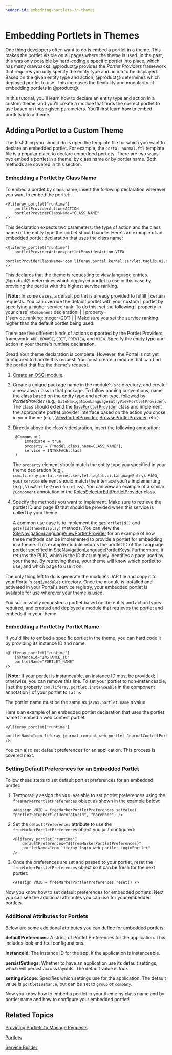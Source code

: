```yaml
---
header-id: embedding-portlets-in-themes
---
```


# Embedding Portlets in Themes

One thing developers often want to do is embed a portlet in a theme. This makes 
the portlet visible on all pages where the theme is used. In the past, this was 
only possible by hard-coding a specific portlet into place, which has many 
drawbacks. @product@ provides the *Portlet Providers* framework that requires 
you only specify the entity type and action to be displayed. Based on the given 
entity type and action, @product@ determines which deployed portlet to use. This 
increases the flexibility and modularity of embedding portlets in @product@. 

In this tutorial, you'll learn how to declare an entity type and action in a 
custom theme, and you'll create a module that finds the correct portlet to use 
based on those given parameters. You'll first learn how to embed portlets into a 
theme. 

## Adding a Portlet to a Custom Theme

The first thing you should do is open the template file for which you want to 
declare an embedded portlet. For example, the `portal_normal.ftl` template file 
is a popular place to declare embedded portlets. There are two ways two embed a 
portlet in a theme: by class name or by portlet name. Both methods are covered 
in this section. 

### Embedding a Portlet by Class Name

To embed a portlet by class name, insert the following declaration wherever you 
want to embed the portlet:

    <@liferay_portlet["runtime"]
        portletProviderAction=ACTION
        portletProviderClassName="CLASS_NAME"
    />

This declaration expects two parameters: the type of action and the class name 
of the entity type the portlet should handle. Here's an example of an embedded 
portlet declaration that uses the class name: 

    <@liferay_portlet["runtime"]
        portletProviderAction=portletProviderAction.VIEW
        portletProviderClassName="com.liferay.portal.kernel.servlet.taglib.ui.LanguageEntry"
    />

This declares that the theme is requesting to view language entries. @product@ 
determines which deployed portlet to use in this case by providing the portlet 
with the highest service ranking. 

| **Note:** In some cases, a default portlet is already provided to fulfill
| certain requests. You can override the default portlet with your custom
| portlet by specifying a higher service rank. To do this, set the following
| property in your class' `@Component` declaration:
| 
|     property= {"service.ranking:Integer=20"}
| 
| Make sure you set the service ranking higher than the default portlet being used.

There are five different kinds of actions supported by the Portlet Providers 
framework: `ADD`, `BROWSE`, `EDIT`, `PREVIEW`, and `VIEW`. Specify the entity 
type and action in your theme's runtime declaration. 

Great! Your theme declaration is complete. However, the Portal is not yet 
configured to handle this request. You must create a module that can 
find the portlet that fits the theme's request. 

1. [Create an OSGi module](/docs/7-0/tutorials/-/knowledge_base/t/starting-module-development#creating-a-module). 

2. Create a unique package name in the module's `src` directory, and create a 
   new Java class in that package. To follow naming conventions, name the class 
   based on the entity type and action type, followed by *PortletProvider* 
   (e.g., `SiteNavigationLanguageEntryViewPortletProvider`). The class should 
   extend the 
   [`BasePortletProvider`](https://github.com/liferay/liferay-portal/blob/7.0.6-ga7/portal-kernel/src/com/liferay/portal/kernel/portlet/BasePortletProvider.java) 
   class and implement the appropriate portlet provider interface based on the 
   action you chose in your theme (e.g., 
   [ViewPortletProvider](https://github.com/liferay/liferay-portal/blob/7.0.6-ga7/portal-kernel/src/com/liferay/portal/kernel/portlet/ViewPortletProvider.java), 
   [BrowsePortletProvider](https://github.com/liferay/liferay-portal/blob/7.0.6-ga7/portal-kernel/src/com/liferay/portal/kernel/portlet/BrowsePortletProvider.java), 
   etc.). 

3. Directly above the class's declaration, insert the following annotation:

        @Component(
            immediate = true,
            property = {"model.class.name=CLASS_NAME"},
            service = INTERFACE.class
        )

    The `property` element should match the entity type you specified in your 
    theme declaration (e.g., 
    `com.liferay.portal.kernel.servlet.taglib.ui.LanguageEntry`). Also, your 
    `service` element should match the interface you're implementing (e.g., 
    `ViewPortletProvider.class`). You can view an example of a similar 
    `@Component` annotation in the 
    [RolesSelectorEditPortletProvider](https://github.com/liferay/liferay-portal/blob/7.0.6-ga7/modules/apps/foundation/roles/roles-selector-web/src/main/java/com/liferay/roles/selector/web/internal/portlet/RolesSelectorEditPortletProvider.java) 
    class. 

4. Specify the methods you want to implement. Make sure to retrieve the 
   portlet ID and page ID that should be provided when this service is called by 
   your theme. 

    A common use case is to implement the `getPortletId()` and 
    `getPlid(ThemeDisplay)` methods. You can view the 
    [SiteNavigationLanguageViewPortletProvider](https://github.com/liferay/liferay-portal/blob/7.0.6-ga7/modules/apps/web-experience/site-navigation/site-navigation-language-web/src/main/java/com/liferay/site/navigation/language/web/internal/portlet/SiteNavigationLanguageViewPortletProvider.java) 
    for an example of how these methods can be implemented to provide a portlet 
    for embedding in a theme. This example module returns the portlet ID of the 
    Language portlet specified in 
    [SiteNavigationLanguagePortletKeys](https://github.com/liferay/liferay-portal/blob/7.0.6-ga7/modules/apps/web-experience/site-navigation/site-navigation-language-api/src/main/java/com/liferay/site/navigation/language/constants/SiteNavigationLanguagePortletKeys.java). 
    Furthermore, it returns the PLID, which is the ID that uniquely identifies a 
    page used by your theme. By retrieving these, your theme will know which 
    portlet to use, and which page to use it on. 

The only thing left to do is generate the module's JAR file and copy it to your 
Portal's `osgi/modules` directory. Once the module is installed and activated in 
your Portal's service registry, your embedded portlet is available for 
use wherever your theme is used. 

You successfully requested a portlet based on the entity and action types 
required, and created and deployed a module that retrieves the portlet and 
embeds it in your theme. 

### Embedding a Portlet by Portlet Name

If you'd like to embed a specific portlet in the theme, you can hard code it by 
providing its instance ID and name:

    <@liferay_portlet["runtime"]
        instanceId="INSTANCE_ID"
        portletName="PORTLET_NAME"
    />

| **Note:** If your portlet is instanceable, an instance ID must be provided;
| otherwise, you can remove this line. To set your portlet to non-instanceable,
| set the property `com.liferay.portlet.instanceable` in the component annotation
| of your portlet to `false`.

The portlet name must be the same as `javax.portlet.name`'s value. 
 
Here's an example of an embedded portlet declaration that uses the portlet name 
to embed a web content portlet:

    <@liferay_portlet["runtime"]
        portletName="com_liferay_journal_content_web_portlet_JournalContentPortlet"
    />

You can also set default preferences for an application. This process is covered 
next.

### Setting Default Preferences for an Embedded Portlet

Follow these steps to set default portlet preferences for an embedded portlet:

1.  Temporarily assign the `VOID` variable to set portlet preferences using the 
    `freeMarkerPortletPreferences` object as shown in the example below:

        <#assign VOID = freeMarkerPortletPreferences.setValue(
        "portletSetupPortletDecoratorId", "barebone") />
 
2.  Set the `defaultPreferences` attribute to use the 
    `freeMarkerPortletPreferences` object you just configured:

        <@liferay_portlet["runtime"]
            defaultPreferences="${freeMarkerPortletPreferences}"
            portletName="com_liferay_login_web_portlet_LoginPortlet"
        />

3.  Once the preferences are set and passed to your portlet, reset the 
    `freeMarkerPortletPreferences` object so it can be fresh for the next 
    portlet:

        <#assign VOID = freeMarkerPortletPreferences.reset() />

Now you know how to set default preferences for embedded portlets! Next you can 
see the additional attributes you can use for your embedded portlets. 
 
### Additional Attributes for Portlets

Below are some additional attributes you can define for embedded portlets:

**defaultPreferences**: A string of Portlet Preferences for the application. 
This includes look and feel configurations.

**instanceId**: The instance ID for the app, if the application is instanceable.

**persistSettings**: Whether to have an application use its default settings, 
which will persist across layouts. The default value is *true*.

**settingsScope**: Specifies which settings use for the application. The default 
value is `portletInstance`, but can be set to `group` or `company`.

Now you know how to embed a portlet in your theme by class name and by portlet 
name and how to configure your embedded portlet! 

## Related Topics

[Providing Portlets to Manage Requests](/docs/7-0/tutorials/-/knowledge_base/t/providing-portlets-to-manage-requests)

[Portlets](/docs/7-0/tutorials/-/knowledge_base/t/portlets)

[Service Builder](/docs/7-0/tutorials/-/knowledge_base/t/service-builder)

